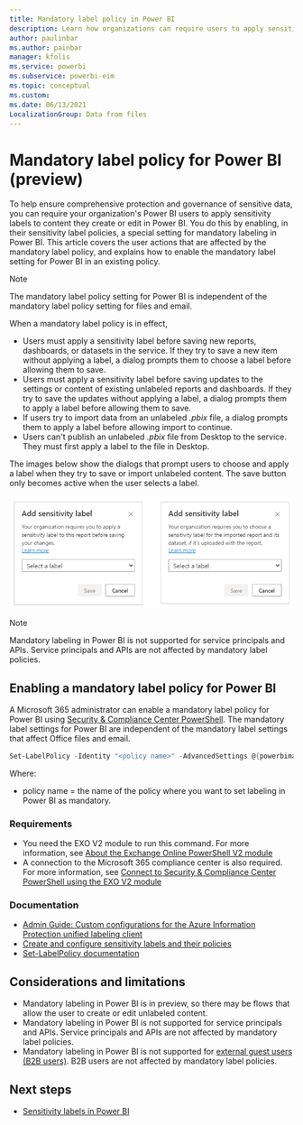 ```yaml
---
title: Mandatory label policy in Power BI
description: Learn how organizations can require users to apply sensitivity labels with a mandatory label policy in Power BI
author: paulinbar
ms.author: painbar
manager: kfolis
ms.service: powerbi
ms.subservice: powerbi-eim
ms.topic: conceptual
ms.custom:
ms.date: 06/13/2021
LocalizationGroup: Data from files
---
```

# Mandatory label policy for Power BI (preview)

To help ensure comprehensive protection and governance of sensitive data, you can require your organization's Power BI users to apply sensitivity labels to content they create or edit in Power BI. You do this by enabling, in their sensitivity label policies, a special setting for mandatory labeling in Power BI. This article covers the user actions that are affected by the mandatory label policy, and explains how to enable the mandatory label setting for Power BI in an existing policy.

>[!NOTE]
> The mandatory label policy setting for Power BI is independent of the mandatory label policy setting for files and email.

When a mandatory label policy is in effect, 
* Users must apply a sensitivity label before saving new reports, dashboards, or datasets in the service. If they try to save a new item without applying a label, a dialog prompts them to choose a label before allowing them to save.
* Users must apply a sensitivity label before saving updates to the settings or content of existing unlabeled reports and dashboards. If they try to save the updates without applying a label, a dialog prompts them to apply a label before allowing them to save.
* If users try to import data from an unlabeled *.pbix* file, a dialog prompts them to apply a label before allowing import to continue.
* Users can't publish an unlabeled *.pbix* file from Desktop to the service. They must first apply a label to the file in Desktop.

The images below show the dialogs that prompt users to choose and apply a label when they try to save or import unlabeled content. The save button only becomes active when the user selects a label.

![Screenshot of mandatory label dialog.](media/service-security-sensitivity-label-mandatory-label-policy/mandatory-labels-dialog.png)

>[!NOTE]
> Mandatory labeling in Power BI is not supported for service principals and APIs. Service principals and APIs are not affected by mandatory label policies.

## Enabling a mandatory label policy for Power BI

A Microsoft 365 administrator can enable a mandatory label policy for Power BI using [Security & Compliance Center PowerShell](/powershell/module/exchange/set-labelpolicy). The mandatory label settings for Power BI are independent of the mandatory label settings that affect Office files and email.

```powershell
Set-LabelPolicy -Identity "<policy name>" -AdvancedSettings @{powerbimandatory="true"}
```

Where:

* policy name = the name of the policy where you want to set labeling in Power BI as mandatory.

### Requirements
 
* You need the EXO V2 module to run this command. For more information, see [About the Exchange Online PowerShell V2 module](/powershell/exchange/exchange-online-powershell-v2#install-and-maintain-the-exo-v2-module)
* A connection to the Microsoft 365 compliance center is also required. For more information, see [Connect to Security & Compliance Center PowerShell using the EXO V2 module](/powershell/exchange/connect-to-scc-powershell)

### Documentation

* [Admin Guide: Custom configurations for the Azure Information Protection unified labeling client](/azure/information-protection/rms-client/clientv2-admin-guide-customizations#available-advanced-settings-for-labels)
* [Create and configure sensitivity labels and their policies](/microsoft-365/compliance/create-sensitivity-labels#use-powershell-for-sensitivity-labels-and-their-policies)
* [Set-LabelPolicy documentation](/powershell/module/exchange/set-labelpolicy)

## Considerations and limitations
* Mandatory labeling in Power BI is in preview, so there may be flows that allow the user to create or edit unlabeled content.
* Mandatory labeling in Power BI is not supported for service principals and APIs. Service principals and APIs are not affected by mandatory label policies.
* Mandatory labeling in Power BI is not supported for [external guest users (B2B users)](service-admin-azure-ad-b2b.md). B2B users are not affected by mandatory label policies.

## Next steps

* [Sensitivity labels in Power BI](service-security-sensitivity-label-overview.md)